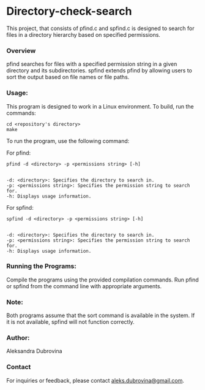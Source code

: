 # Directory-check-search

This project, that consists of pfind.c and spfind.c is designed to search for files in a directory hierarchy based
on specified permissions.

### Overview
pfind searches for files with a specified permission string in a given directory and its subdirectories.
spfind extends pfind by allowing users to sort the output based on file names or file paths.

### Usage:
This program is designed to work in a Linux environment. To build, run the commands:  

    cd <repository's directory> 
    make
  
To run the program, use the following command:
 
For pfind:
    
    pfind -d <directory> -p <permissions string> [-h]


    -d: <directory>: Specifies the directory to search in.
    -p: <permissions string>: Specifies the permission string to search for.
    -h: Displays usage information.

For spfind:

    spfind -d <directory> -p <permissions string> [-h]


    -d: <directory>: Specifies the directory to search in.
    -p: <permissions string>: Specifies the permission string to search for.
    -h: Displays usage information.


### Running the Programs:

Compile the programs using the provided compilation commands.
Run pfind or spfind from the command line with appropriate arguments.

### Note:

Both programs assume that the sort command is available in the system. If it is not available, spfind will not function correctly.

### Author:

Aleksandra Dubrovina

### Contact

For inquiries or feedback, please contact aleks.dubrovina@gmail.com.
